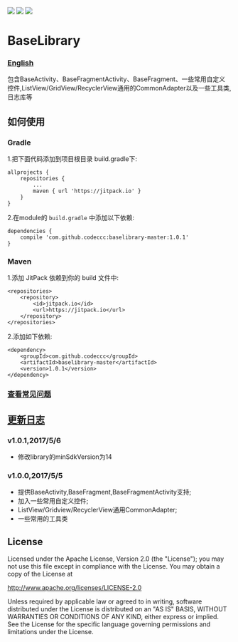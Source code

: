 ![](https://img.shields.io/hexpm/l/plug.svg) 
![](https://img.shields.io/badge/JitPack-1.0.1-green.svg)
![](https://img.shields.io/badge/maven-1.0.1-orange.svg)

 # BaseLibrary 
### [English](https://github.com/FancyOnePoint/BaseLibrary/blob/master/README_EN.md "English")
包含BaseActivity、BaseFragmentActivity、BaseFragment、一些常用自定义控件,ListView/GridView/RecyclerView通用的CommonAdapter以及一些工具类,日志库等

## 如何使用

### Gradle

1.把下面代码添加到项目根目录 build.gradle下:

```
allprojects {
	repositories {
		...
		maven { url 'https://jitpack.io' }
	}
}
```

2.在module的 `build.gradle` 中添加以下依赖:
```
dependencies {
	compile 'com.github.codeccc:baselibrary-master:1.0.1'
}
```

### Maven

1.添加 JitPack 依赖到你的 build 文件中:

```
<repositories>
	<repository>
	    <id>jitpack.io</id>
	    <url>https://jitpack.io</url>
	</repository>
</repositories>
```

2.添加如下依赖:

```
<dependency>
    <groupId>com.github.codeccc</groupId>
    <artifactId>baselibrary-master</artifactId>
    <version>1.0.1</version>
</dependency>
```

### [查看常见问题](https://github.com/codeccc/baselibrary-master/blob/master/docs/NOTICE.md "常见问题")

## [更新日志](https://github.com/codeccc/baselibrary-master/blob/master/docs/update.md "更新日志")

### v1.0.1,2017/5/6
- 修改library的minSdkVersion为14

### v1.0.0,2017/5/5

- 提供BaseActivity,BaseFragment,BaseFragmentActivity支持;
- 加入一些常用自定义控件;
- ListView/Gridview/RecyclerView通用CommonAdapter;
- 一些常用的工具类

## License

Licensed under the Apache License, Version 2.0 (the "License"); you may not use this file except in compliance with the License. You may obtain a copy of the License at

http://www.apache.org/licenses/LICENSE-2.0

Unless required by applicable law or agreed to in writing, software distributed under the License is distributed on an "AS IS" BASIS, WITHOUT WARRANTIES OR CONDITIONS OF ANY KIND, either express or implied. See the License for the specific language governing permissions and limitations under the License.
